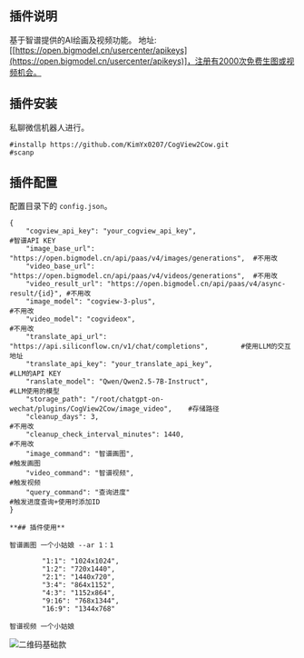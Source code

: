 ## 插件说明
基于智谱提供的AI绘画及视频功能。
地址: [[https://open.bigmodel.cn/usercenter/apikeys](https://open.bigmodel.cn/usercenter/apikeys)]，注册有2000次免费生图或视频机会。

## 插件安装

私聊微信机器人进行。
```
#installp https://github.com/KimYx0207/CogView2Cow.git
#scanp

```


## 插件配置
配置目录下的 `config.json`。

```
{
    "cogview_api_key": "your_cogview_api_key",                                    #智谱API KEY
    "image_base_url": "https://open.bigmodel.cn/api/paas/v4/images/generations",  #不用改
    "video_base_url": "https://open.bigmodel.cn/api/paas/v4/videos/generations",  #不用改
    "video_result_url": "https://open.bigmodel.cn/api/paas/v4/async-result/{id}", #不用改
    "image_model": "cogview-3-plus",                                              #不用改
    "video_model": "cogvideox",                                                   #不用改
    "translate_api_url": "https://api.siliconflow.cn/v1/chat/completions",        #使用LLM的交互地址
    "translate_api_key": "your_translate_api_key",                                #LLM的API KEY
    "ranslate_model": "Qwen/Qwen2.5-7B-Instruct",                                 #LLM使用的模型
    "storage_path": "/root/chatgpt-on-wechat/plugins/CogView2Cow/image_video",    #存储路径
    "cleanup_days": 3,                                                            #不用改
    "cleanup_check_interval_minutes": 1440,                                       #不用改
    "image_command": "智谱画图",                                                   #触发画图
    "video_command": "智谱视频",                                                   #触发视频
    "query_command": "查询进度"                                                    #触发进度查询+使用时添加ID
}

**## 插件使用**

智谱画图 一个小姑娘 --ar 1：1

        "1:1": "1024x1024",
        "1:2": "720x1440",
        "2:1": "1440x720",
        "3:4": "864x1152",
        "4:3": "1152x864",
        "9:16": "768x1344",
        "16:9": "1344x768"

智谱视频 一个小姑娘

```



![二维码基础款](https://github.com/KimYx0207/RaiseCard/assets/130755848/2a182d2c-8a43-4267-9e54-337dff85c5eb)
